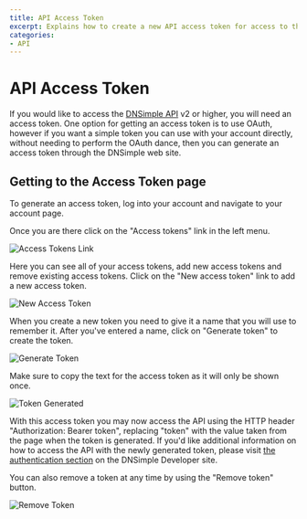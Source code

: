 ```yaml
---
title: API Access Token
excerpt: Explains how to create a new API access token for access to the API version 2 and higher.
categories:
- API
---
```


# API Access Token

If you would like to access the [DNSimple API](https://developer.dnsimple.com/) v2 or higher, you will need an access token. One option for getting an access token is to use OAuth, however if you want a simple token you can use with your account directly, without needing to perform the OAuth dance, then you can generate an access token through the DNSimple web site.

## Getting to the Access Token page

To generate an access token, log into your account and navigate to your account page.

Once you are there click on the "Access tokens" link in the left menu.

![Access Tokens Link](/files/access-tokens-link.png)

Here you can see all of your access tokens, add new access tokens and remove existing access tokens. Click on the "New access token" link to add a new access token.

![New Access Token](/files/access-token-new.png)

When you create a new token you need to give it a name that you will use to remember it. After you've entered a name, click on "Generate token" to create the token.

![Generate Token](/files/access-token-generate.png)

Make sure to copy the text for the access token as it will only be shown once.

![Token Generated](/files/access-token-generated.png)

With this access token you may now access the API using the HTTP header "Authorization: Bearer token", replacing "token" with the value taken from the page when the token is generated. If you'd like additional information on how to access the API with the newly generated token, please visit [the authentication section](https://developer.dnsimple.com/v2/#authentication) on the DNSimple Developer site.

You can also remove a token at any time by using the "Remove token" button.

![Remove Token](/files/access-token-remove.png)






